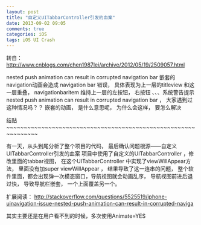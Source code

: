 ```yaml
---
layout: post
title: "自定义UITabbarController引发的血案"
date: 2013-09-02 09:05
comments: true
categories: iOS
tags: iOS UI Crash
---
```


转自：http://www.cnblogs.com/chen1987lei/archive/2012/05/19/2509057.html


nested push animation can result in corrupted navigation bar 嵌套的navigation动画会造成 navigation bar 错误， 具体表现为上一层的titleview 和这一层重叠， navigationbaritem 维持上一层的左按钮， 右按钮 、、、系统警告提示nested push animation can result in corrupted navigation bar ， 大家遇到过这种情况吗？？ 
嵌套的动画， 是什么意思呢， 为什么会这样， 要怎么解决

<!-- more -->


结贴~~~~~~~~~~~~~~~~~~~~~~~~~~~~~~~~~~~~~~~~~~~~~~~~~~~~~~~~~~~~~~~


有一天，从头到尾分析了整个项目的代码， 最后确认问题根源——自定义UITabbarController引发的血案
项目中使用了自定义的UITabbarController ，修改里面的tabbar视图， 在这个UITabbarController 中实现了viewWillAppear方法， 里面没有加super viewWillAppear ， 结果导致了这一连串的问题，
整个软件里面，都会出现弹一次模态窗口，导航视图就会动画乱序，
导航视图前进后退过快， 导致导航栏嵌套， 一个上面覆盖另一个。


扩展阅读：
http://stackoverflow.com/questions/5525519/iphone-uinavigation-issue-nested-push-animation-can-result-in-corrupted-naviga

其实主要还是在用户看不到的时候，多次使用Animate=YES